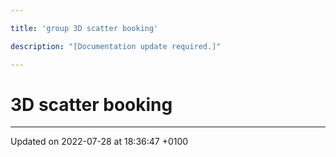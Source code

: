 ```yaml
---

title: 'group 3D scatter booking'

description: "[Documentation update required.]"

---
```


# 3D scatter booking








-------------------------------

Updated on 2022-07-28 at 18:36:47 +0100
